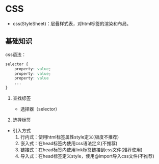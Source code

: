 # CSS
- css(StyleSheet)：层叠样式表，对html标签的渲染和布局。

## 基础知识

css语法：
```css
selector {
    property: value;
    property: value;
    property: value
    ...
}
```

1. 查找标签
	- 选择器（selector）

2. 选择标签

- 引入方式
	1. 行内式：使用html标签属性style定义(极度不推荐)
	2. 嵌入式：在head标签内使用css语法定义(不推荐)
	3. 链接式：在head标签内使用link标签链接到css文件(推荐使用)
	4. 导入式：在head标签定义style，使用@import导入css文件(不推荐)






































